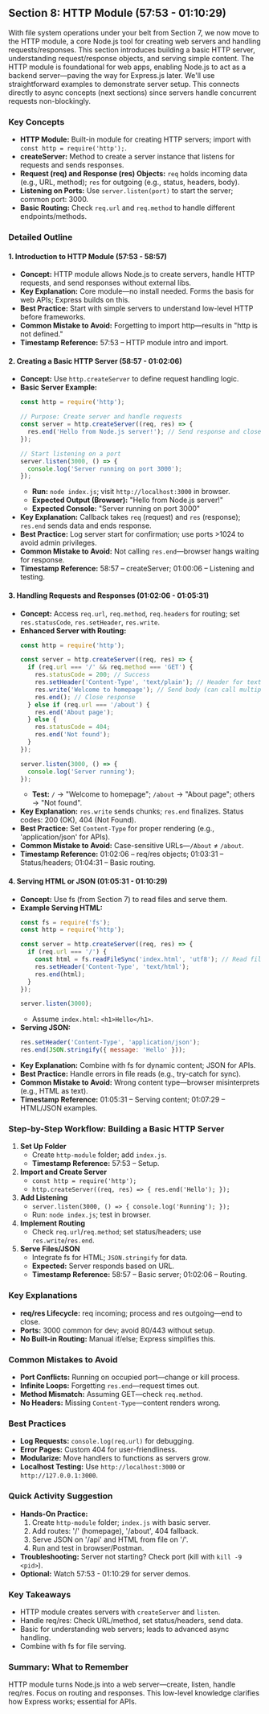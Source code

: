 ## Section 8: HTTP Module (57:53 - 01:10:29)

With file system operations under your belt from Section 7, we now move to the HTTP module, a core Node.js tool for creating web servers and handling requests/responses. This section introduces building a basic HTTP server, understanding request/response objects, and serving simple content. The HTTP module is foundational for web apps, enabling Node.js to act as a backend server—paving the way for Express.js later. We'll use straightforward examples to demonstrate server setup. This connects directly to async concepts (next sections) since servers handle concurrent requests non-blockingly.

### Key Concepts
- **HTTP Module:** Built-in module for creating HTTP servers; import with `const http = require('http');`.
- **createServer:** Method to create a server instance that listens for requests and sends responses.
- **Request (req) and Response (res) Objects:** `req` holds incoming data (e.g., URL, method); `res` for outgoing (e.g., status, headers, body).
- **Listening on Ports:** Use `server.listen(port)` to start the server; common port: 3000.
- **Basic Routing:** Check `req.url` and `req.method` to handle different endpoints/methods.

### Detailed Outline

#### 1. Introduction to HTTP Module (57:53 - 58:57)
- **Concept:** HTTP module allows Node.js to create servers, handle HTTP requests, and send responses without external libs.
- **Key Explanation:** Core module—no install needed. Forms the basis for web APIs; Express builds on this.
- **Best Practice:** Start with simple servers to understand low-level HTTP before frameworks.
- **Common Mistake to Avoid:** Forgetting to import http—results in "http is not defined."
- **Timestamp Reference:** 57:53 – HTTP module intro and import.

#### 2. Creating a Basic HTTP Server (58:57 - 01:02:06)
- **Concept:** Use `http.createServer` to define request handling logic.
- **Basic Server Example:**
  ```javascript
  const http = require('http');

  // Purpose: Create server and handle requests
  const server = http.createServer((req, res) => {
    res.end('Hello from Node.js server!'); // Send response and close connection
  });

  // Start listening on a port
  server.listen(3000, () => {
    console.log('Server running on port 3000');
  });
  ```
  - **Run:** `node index.js`; visit `http://localhost:3000` in browser.
  - **Expected Output (Browser):** "Hello from Node.js server!"
  - **Expected Console:** "Server running on port 3000"
- **Key Explanation:** Callback takes `req` (request) and `res` (response); `res.end` sends data and ends response.
- **Best Practice:** Log server start for confirmation; use ports >1024 to avoid admin privileges.
- **Common Mistake to Avoid:** Not calling `res.end`—browser hangs waiting for response.
- **Timestamp Reference:** 58:57 – createServer; 01:00:06 – Listening and testing.

#### 3. Handling Requests and Responses (01:02:06 - 01:05:31)
- **Concept:** Access `req.url`, `req.method`, `req.headers` for routing; set `res.statusCode`, `res.setHeader`, `res.write`.
- **Enhanced Server with Routing:**
  ```javascript
  const http = require('http');

  const server = http.createServer((req, res) => {
    if (req.url === '/' && req.method === 'GET') {
      res.statusCode = 200; // Success
      res.setHeader('Content-Type', 'text/plain'); // Header for text
      res.write('Welcome to homepage'); // Send body (can call multiple times)
      res.end(); // Close response
    } else if (req.url === '/about') {
      res.end('About page');
    } else {
      res.statusCode = 404;
      res.end('Not found');
    }
  });

  server.listen(3000, () => {
    console.log('Server running');
  });
  ```
  - **Test:** `/` → "Welcome to homepage"; `/about` → "About page"; others → "Not found".
- **Key Explanation:** `res.write` sends chunks; `res.end` finalizes. Status codes: 200 (OK), 404 (Not Found).
- **Best Practice:** Set `Content-Type` for proper rendering (e.g., 'application/json' for APIs).
- **Common Mistake to Avoid:** Case-sensitive URLs—`/About` ≠ `/about`.
- **Timestamp Reference:** 01:02:06 – req/res objects; 01:03:31 – Status/headers; 01:04:31 – Basic routing.

#### 4. Serving HTML or JSON (01:05:31 - 01:10:29)
- **Concept:** Use fs (from Section 7) to read files and serve them.
- **Example Serving HTML:**
  ```javascript
  const fs = require('fs');
  const http = require('http');

  const server = http.createServer((req, res) => {
    if (req.url === '/') {
      const html = fs.readFileSync('index.html', 'utf8'); // Read file
      res.setHeader('Content-Type', 'text/html');
      res.end(html);
    }
  });

  server.listen(3000);
  ```
  - Assume `index.html`: `<h1>Hello</h1>`.
- **Serving JSON:**
  ```javascript
  res.setHeader('Content-Type', 'application/json');
  res.end(JSON.stringify({ message: 'Hello' }));
  ```
- **Key Explanation:** Combine with fs for dynamic content; JSON for APIs.
- **Best Practice:** Handle errors in file reads (e.g., try-catch for sync).
- **Common Mistake to Avoid:** Wrong content type—browser misinterprets (e.g., HTML as text).
- **Timestamp Reference:** 01:05:31 – Serving content; 01:07:29 – HTML/JSON examples.

### Step-by-Step Workflow: Building a Basic HTTP Server
1. **Set Up Folder**
   - Create `http-module` folder; add `index.js`.
   - **Timestamp Reference:** 57:53 – Setup.
2. **Import and Create Server**
   - `const http = require('http');`
   - `http.createServer((req, res) => { res.end('Hello'); });`
3. **Add Listening**
   - `server.listen(3000, () => { console.log('Running'); });`
   - Run: `node index.js`; test in browser.
4. **Implement Routing**
   - Check `req.url`/`req.method`; set status/headers; use `res.write`/`res.end`.
5. **Serve Files/JSON**
   - Integrate fs for HTML; `JSON.stringify` for data.
   - **Expected:** Server responds based on URL.
   - **Timestamp Reference:** 58:57 – Basic server; 01:02:06 – Routing.

### Key Explanations
- **req/res Lifecycle:** req incoming; process and res outgoing—end to close.
- **Ports:** 3000 common for dev; avoid 80/443 without setup.
- **No Built-in Routing:** Manual if/else; Express simplifies this.

### Common Mistakes to Avoid
- **Port Conflicts:** Running on occupied port—change or kill process.
- **Infinite Loops:** Forgetting `res.end`—request times out.
- **Method Mismatch:** Assuming GET—check `req.method`.
- **No Headers:** Missing `Content-Type`—content renders wrong.

### Best Practices
- **Log Requests:** `console.log(req.url)` for debugging.
- **Error Pages:** Custom 404 for user-friendliness.
- **Modularize:** Move handlers to functions as servers grow.
- **Localhost Testing:** Use `http://localhost:3000` or `http://127.0.0.1:3000`.

### Quick Activity Suggestion
- **Hands-On Practice:**
  1. Create `http-module` folder; `index.js` with basic server.
  2. Add routes: '/' (homepage), '/about', 404 fallback.
  3. Serve JSON on '/api' and HTML from file on '/'.
  4. Run and test in browser/Postman.
- **Troubleshooting:** Server not starting? Check port (kill with `kill -9 <pid>`).
- **Optional:** Watch 57:53 - 01:10:29 for server demos.

### Key Takeaways
- HTTP module creates servers with `createServer` and `listen`.
- Handle req/res: Check URL/method, set status/headers, send data.
- Basic for understanding web servers; leads to advanced async handling.
- Combine with fs for file serving.

### Summary: What to Remember
HTTP module turns Node.js into a web server—create, listen, handle req/res. Focus on routing and responses. This low-level knowledge clarifies how Express works; essential for APIs.
